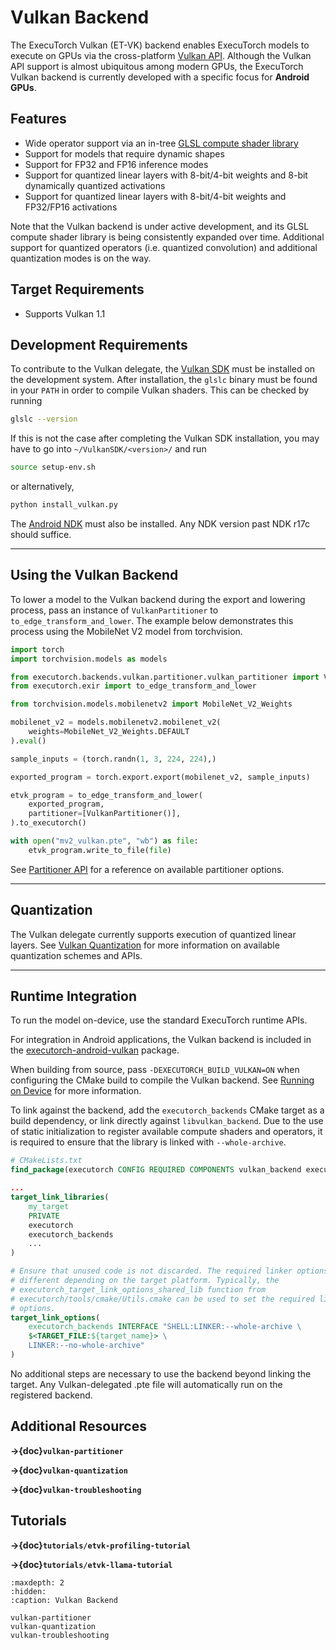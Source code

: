 # Vulkan Backend

The ExecuTorch Vulkan (ET-VK) backend enables ExecuTorch models to execute on
GPUs via the cross-platform [Vulkan API](https://www.vulkan.org/). Although the
Vulkan API support is almost ubiquitous among modern GPUs, the ExecuTorch Vulkan
backend is currently developed with a specific focus for **Android GPUs**.

## Features

- Wide operator support via an in-tree [GLSL compute shader library](https://github.com/pytorch/executorch/tree/main/backends/vulkan/runtime/graph/ops/glsl)
- Support for models that require dynamic shapes
- Support for FP32 and FP16 inference modes
- Support for quantized linear layers with 8-bit/4-bit weights and 8-bit dynamically quantized activations
- Support for quantized linear layers with 8-bit/4-bit weights and FP32/FP16 activations

Note that the Vulkan backend is under active development, and its GLSL compute
shader library is being consistently expanded over time. Additional support for
quantized operators (i.e. quantized convolution) and additional quantization
modes is on the way.

## Target Requirements

- Supports Vulkan 1.1

## Development Requirements

To contribute to the Vulkan delegate, the [Vulkan SDK](https://vulkan.lunarg.com/sdk/home#android)
must be installed on the development system. After installation, the `glslc` binary must
be found in your `PATH` in order to compile Vulkan shaders. This can be checked by
running

```sh
glslc --version
```

If this is not the case after completing the Vulkan SDK installation, you may have to
go into `~/VulkanSDK/<version>/` and run

```sh
source setup-env.sh
```

or alternatively,

```sh
python install_vulkan.py
```

The [Android NDK](https://developer.android.com/ndk/downloads) must also be installed.
Any NDK version past NDK r17c should suffice.

----

## Using the Vulkan Backend

To lower a model to the Vulkan backend during the export and lowering process,
pass an instance of `VulkanPartitioner` to `to_edge_transform_and_lower`. The
example below demonstrates this process using the MobileNet V2 model from
torchvision.

```python
import torch
import torchvision.models as models

from executorch.backends.vulkan.partitioner.vulkan_partitioner import VulkanPartitioner
from executorch.exir import to_edge_transform_and_lower

from torchvision.models.mobilenetv2 import MobileNet_V2_Weights

mobilenet_v2 = models.mobilenetv2.mobilenet_v2(
    weights=MobileNet_V2_Weights.DEFAULT
).eval()

sample_inputs = (torch.randn(1, 3, 224, 224),)

exported_program = torch.export.export(mobilenet_v2, sample_inputs)

etvk_program = to_edge_transform_and_lower(
    exported_program,
    partitioner=[VulkanPartitioner()],
).to_executorch()

with open("mv2_vulkan.pte", "wb") as file:
    etvk_program.write_to_file(file)
```

See [Partitioner API](vulkan-partitioner.md)
for a reference on available partitioner options.

----

## Quantization

The Vulkan delegate currently supports execution of quantized linear layers.
See [Vulkan Quantization](vulkan-quantization.md)
for more information on available quantization schemes and APIs.

----

## Runtime Integration

To run the model on-device, use the standard ExecuTorch runtime APIs.

For integration in Android applications, the Vulkan backend is included in the
[executorch-android-vulkan](https://mvnrepository.com/artifact/org.pytorch/executorch-android-vulkan)
package.

When building from source, pass `-DEXECUTORCH_BUILD_VULKAN=ON` when configuring
the CMake build to compile the Vulkan backend. See [Running on Device](/getting-started.md#running-on-device)
for more information.

To link against the backend, add the `executorch_backends` CMake target as a
build dependency, or link directly against `libvulkan_backend`. Due to the use
of static initialization to register available compute shaders and operators,
it is required to ensure that the library is linked with `--whole-archive`.

```cmake
# CMakeLists.txt
find_package(executorch CONFIG REQUIRED COMPONENTS vulkan_backend executorch_backends)

...
target_link_libraries(
    my_target
    PRIVATE
    executorch
    executorch_backends
    ...
)

# Ensure that unused code is not discarded. The required linker options may be
# different depending on the target platform. Typically, the
# executorch_target_link_options_shared_lib function from
# executorch/tools/cmake/Utils.cmake can be used to set the required linker
# options.
target_link_options(
    executorch_backends INTERFACE "SHELL:LINKER:--whole-archive \
    $<TARGET_FILE:${target_name}> \
    LINKER:--no-whole-archive"
)
```

No additional steps are necessary to use the backend beyond linking the target.
Any Vulkan-delegated .pte file will automatically run on the registered backend.

## Additional Resources

**→{doc}`vulkan-partitioner`**

**→{doc}`vulkan-quantization`**

**→{doc}`vulkan-troubleshooting`**

## Tutorials

**→{doc}`tutorials/etvk-profiling-tutorial`**

**→{doc}`tutorials/etvk-llama-tutorial`**

```{toctree}
:maxdepth: 2
:hidden:
:caption: Vulkan Backend

vulkan-partitioner
vulkan-quantization
vulkan-troubleshooting
